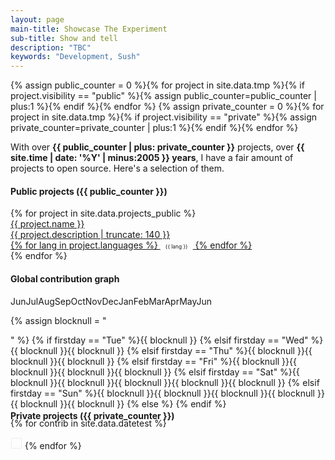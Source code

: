 ```yaml
---
layout: page
main-title: Showcase The Experiment
sub-title: Show and tell
description: "TBC"
keywords: "Development, Sush"
---
```


{% assign public_counter = 0 %}{% for project in site.data.tmp %}{% if project.visibility == "public" %}{% assign public_counter=public_counter | plus:1 %}{% endif %}{% endfor %}
{% assign private_counter = 0 %}{% for project in site.data.tmp %}{% if project.visibility == "private" %}{% assign private_counter=private_counter | plus:1 %}{% endif %}{% endfor %}

With over **{{ public_counter | plus: private_counter }}** projects, over **{{ site.time | date: '%Y' | minus:2005 }} years**, I have a fair amount of projects to open source. Here's a selection of them.

#### Public projects ({{ public_counter }})

<div class="boxes flex">
	{% for project in site.data.projects_public %}
	<a href="{{ project.web_url }}" class="box" target="_blank">
		<div class="flex">
			<div class="p-main">
				<div class="p-box">{{ project.name }}</div>
				<div class="p-desc">{{ project.description | truncate: 140 }}</div>
				{% for lang in project.languages %}
					<span class="{{ lang | downcase }}" style="border-radius:1em;display:inline-block;padding:0 8px;font-size:.6em">{{ lang }}</span>
				{% endfor %}
			</div>
		</div>
	</a>
	{% endfor %}
</div>

#### Global contribution graph
<div class="flex">
	<span>Jun</span><span>Jul</span><span>Aug</span><span>Sep</span><span>Oct</span><span>Nov</span><span>Dec</span><span>Jan</span><span>Feb</span><span>Mar</span><span>Apr</span><span>May</span><span>Jun</span>
</div>
<div class="flex" style="height:133px;flex-direction:column;flex-wrap:wrap;justify-content:flex-start">


{% assign blocknull = "<div class='block-null'></div>" %}
{% if firstday == "Tue" %}{{ blocknull }}
{% elsif firstday == "Wed" %}{{ blocknull }}{{ blocknull }}
{% elsif firstday == "Thu" %}{{ blocknull }}{{ blocknull }}{{ blocknull }}
{% elsif firstday == "Fri" %}{{ blocknull }}{{ blocknull }}{{ blocknull }}{{ blocknull }}
{% elsif firstday == "Sat" %}{{ blocknull }}{{ blocknull }}{{ blocknull }}{{ blocknull }}{{ blocknull }}
{% elsif firstday == "Sun" %}{{ blocknull }}{{ blocknull }}{{ blocknull }}{{ blocknull }}{{ blocknull }}{{ blocknull }}
{% else %}
{% endif %}

{% for contrib in site.data.datetest %}
	<div style="width:15px;height:15px;margin:1px;border:1px solid #eee;display:inline-block;background-color:rgb({{contrib.rank}});font-size:9px;text-align:center" title="{{ contrib.actions }} contributions on {{ contrib.date }}"></div>
{% endfor %}

</div>

#### Private projects ({{ private_counter }})

